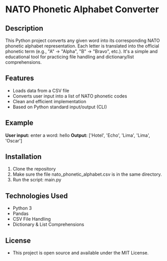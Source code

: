 # NATO Phonetic Alphabet Converter

## Description
This Python project converts any given word into its corresponding NATO phonetic alphabet representation.
Each letter is translated into the official phonetic term (e.g., "A" → "Alpha", "B" → "Bravo", etc.).
It's a simple and educational tool for practicing file handling and dictionary/list comprehensions.

## Features
- Loads data from a CSV file
- Converts user input into a list of NATO phonetic codes
- Clean and efficient implementation
- Based on Python standard input/output (CLI)

## Example
**User input:**
enter a word: hello
**Output:**
['Hotel', 'Echo', 'Lima', 'Lima', 'Oscar']

## Installation
1. Clone the repository
2. Make sure the file nato_phonetic_alphabet.csv is in the same directory.
3. Run the script: main.py

## Technologies Used
- Python 3
- Pandas
- CSV File Handling
- Dictionary & List Comprehensions

## License
- This project is open source and available under the MIT License.
